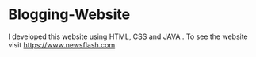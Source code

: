 # Blogging-Website
I developed this website using HTML, CSS and JAVA . To see the website visit https://www.newsflash.com 

